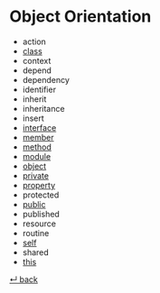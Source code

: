 # Object Orientation

  - action
  - [class](class.md)
  - context
  - depend
  - dependency
  - identifier
  - inherit
  - inheritance
  - insert
  - [interface](interface.md)
  - [member](member.md)
  - [method](method.md)
  - [module](module.md)
  - [object](object.md)
  - [private](private.md)
  - [property](property.md)
  - protected
  - [public](public.md)
  - published
  - resource
  - routine
  - [self](self.md)
  - shared
  - [this](this.md)

[↵ back](../README.md)
